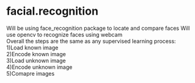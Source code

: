 # facial.recognition
Will be using face_recognition package to locate and compare faces
Will use opencv to recognize faces using webcam
<br>
Overall the steps are the same as any supervised learning process:
<br>
1)Load known image
<br>2)Encode known image
<br>3)Load unknown image
<br>4)Encode unknown image
<br>5)Comapre images
